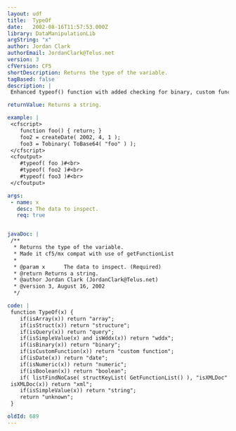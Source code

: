 ```yaml
---
layout: udf
title:  TypeOf
date:   2002-08-16T11:57:53.000Z
library: DataManipulationLib
argString: "x"
author: Jordan Clark
authorEmail: JordanClark@Telus.net
version: 3
cfVersion: CF5
shortDescription: Returns the type of the variable.
tagBased: false
description: |
 Enhanced typeof() function with added checking for binary, custom function, and date values.

returnValue: Returns a string.

example: |
 <cfscript>
    function foo() { return; }
    foo2 = createDate( 2002, 4, 1 );
    foo3 = Tobinary( ToBase64( "foo" ) );
 </cfscript>
 <cfoutput>
    #typeof( foo )#<br>
    #typeof( foo2 )#<br>
    #typeof( foo3 )#<br>
 </cfoutput>

args:
 - name: x
   desc: The data to inspect.
   req: true


javaDoc: |
 /**
  * Returns the type of the variable.
  * Made it cf5/mx compat with use of getFunctionList
  * 
  * @param x      The data to inspect. (Required)
  * @return Returns a string. 
  * @author Jordan Clark (JordanClark@Telus.net) 
  * @version 3, August 16, 2002 
  */

code: |
 function TypeOf(x) {
    if(isArray(x)) return "array";
    if(isStruct(x)) return "structure";
    if(isQuery(x)) return "query";
    if(isSimpleValue(x) and isWddx(x)) return "wddx";
    if(isBinary(x)) return "binary";
    if(isCustomFunction(x)) return "custom function";
    if(isDate(x)) return "date";
    if(isNumeric(x)) return "numeric";
    if(isBoolean(x)) return "boolean";
    if( listFindNoCase( structKeyList( GetFunctionList() ), "isXMLDoc" ) AND
 isXMLDoc(x)) return "xml";
    if(isSimpleValue(x)) return "string";
    return "unknown";  
 }

oldId: 689
---
```


